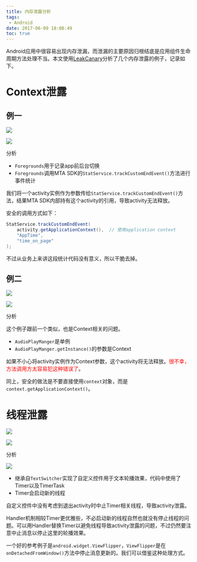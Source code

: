 ```yaml
---
title: 内存泄露分析
tags:
 - Android
date: 2017-06-09 18:08:49
toc: true
---
```


Android应用中很容易出现内存泄漏，而泄漏的主要原因归根结底是应用组件生命周期方法处理不当。本文使用[LeakCanary](https://github.com/square/leakcanary)分析了几个内存泄露的例子，记录如下。
<!-- more -->

# Context泄露
## 例一
![](case_1.webp)

![](case_1_code.webp)

分析

+ `Foregrounds`用于记录app前后台切换
+ `Foregrounds`调用MTA SDK的`StatService.trackCustomEndEvent()`方法进行事件统计

我们将一个activity实例作为参数传给`StatService.trackCustomEndEvent()`方法，结果MTA SDK内部持有这个activity的引用，导致activity无法释放。

安全的调用方式如下：

```java
StatService.trackCustomEndEvent(
    activity.getApplicationContext(),  // 使用application context
    "AppTime", 
    "time_on_page"
);
```

不过从业务上来讲这段统计代码没有意义，所以干脆去掉。

## 例二
![](case_2.webp)

![](case_2_code.webp)

分析

这个例子跟前一个类似，也是Context相关的问题。

+ `AudioPlayManger`是单例
+ `AudioPlayManger.getInstance()`的参数是Context

如果不小心将activity实例作为Context参数，这个activity将无法释放。<font color="red">很不幸，方法调用方太容易犯这种错误了</font>。

同上，安全的做法是不要直接使用`context`对象，而是`context.getApplicationContext()`。

# 线程泄露

![](case_3.webp)

![](case_3_code.webp)

分析

![](case_3.2.gif)

+ 继承自`TextSwitcher`实现了自定义控件用于文本轮播效果，代码中使用了Timer以及TimerTask
+ Timer会启动新的线程

自定义控件中没有考虑到退出activity时中止Timer相关线程，导致activity泄露。

Handler机制相较Timer更优雅些，不必启动新的线程自然也就没有停止线程的问题。可以用Handler替换Timer以避免线程导致activity泄露的问题，不过仍然要注意中止消息以停止这里的轮播效果。

一个好的参考例子是`android.widget.ViewFlipper`，`ViewFlipper`是在`onDetachedFromWindow()`方法中停止消息更新的。我们可以借鉴这种处理方式。

